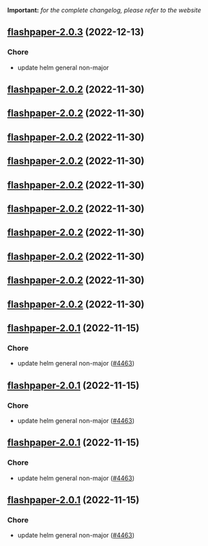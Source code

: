 **Important:**
*for the complete changelog, please refer to the website*




## [flashpaper-2.0.3](https://github.com/truecharts/charts/compare/flashpaper-2.0.2...flashpaper-2.0.3) (2022-12-13)

### Chore

- update helm general non-major
  
  


## [flashpaper-2.0.2](https://github.com/truecharts/charts/compare/flashpaper-2.0.1...flashpaper-2.0.2) (2022-11-30)




## [flashpaper-2.0.2](https://github.com/truecharts/charts/compare/flashpaper-2.0.1...flashpaper-2.0.2) (2022-11-30)




## [flashpaper-2.0.2](https://github.com/truecharts/charts/compare/flashpaper-2.0.1...flashpaper-2.0.2) (2022-11-30)




## [flashpaper-2.0.2](https://github.com/truecharts/charts/compare/flashpaper-2.0.1...flashpaper-2.0.2) (2022-11-30)




## [flashpaper-2.0.2](https://github.com/truecharts/charts/compare/flashpaper-2.0.1...flashpaper-2.0.2) (2022-11-30)




## [flashpaper-2.0.2](https://github.com/truecharts/charts/compare/flashpaper-2.0.1...flashpaper-2.0.2) (2022-11-30)




## [flashpaper-2.0.2](https://github.com/truecharts/charts/compare/flashpaper-2.0.1...flashpaper-2.0.2) (2022-11-30)




## [flashpaper-2.0.2](https://github.com/truecharts/charts/compare/flashpaper-2.0.1...flashpaper-2.0.2) (2022-11-30)




## [flashpaper-2.0.2](https://github.com/truecharts/charts/compare/flashpaper-2.0.1...flashpaper-2.0.2) (2022-11-30)




## [flashpaper-2.0.2](https://github.com/truecharts/charts/compare/flashpaper-2.0.1...flashpaper-2.0.2) (2022-11-30)




## [flashpaper-2.0.1](https://github.com/truecharts/charts/compare/flashpaper-2.0.0...flashpaper-2.0.1) (2022-11-15)

### Chore

- update helm general non-major ([#4463](https://github.com/truecharts/charts/issues/4463))
  
  


## [flashpaper-2.0.1](https://github.com/truecharts/charts/compare/flashpaper-2.0.0...flashpaper-2.0.1) (2022-11-15)

### Chore

- update helm general non-major ([#4463](https://github.com/truecharts/charts/issues/4463))
  
  


## [flashpaper-2.0.1](https://github.com/truecharts/charts/compare/flashpaper-2.0.0...flashpaper-2.0.1) (2022-11-15)

### Chore

- update helm general non-major ([#4463](https://github.com/truecharts/charts/issues/4463))
  
  


## [flashpaper-2.0.1](https://github.com/truecharts/charts/compare/flashpaper-2.0.0...flashpaper-2.0.1) (2022-11-15)

### Chore

- update helm general non-major ([#4463](https://github.com/truecharts/charts/issues/4463))
  
  
